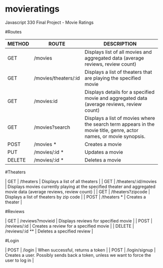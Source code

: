 # movieratings
Javascript 330 Final Project - Movie Ratings

#Routes

| METHOD | ROUTE                | DESCRIPTION                                                                                                         |
| ------ | -------------------- | ------------------------------------------------------------------------------------------------------------------- |
| GET    | /movies              | Displays list of all movies and aggregated data (average reviews, review count)                                     |
| GET    | /movies/theaters/:id | Displays a list of theaters that are playing the specified movie                                                    |
| GET    | /movies:id           | Displays details for a specified movie and aggregated data (average reviews, review count)                          |
| GET    | /movies?search       | Displays a list of movies where the search term appears in the movie title, genre, actor names, or movie synopsis.  |
| POST   | /movies *            | Creates a movie                                                                                                     |
| PUT    | /movies/:id *        | Updates a movie                                                                                                     |
| DELETE | /movies/:id *        | Deletes a movie                                                                                                     |

#Theaters

| GET    | /theaters            | Displays a list of all theaters                                                                                      |
| GET    | /theaters/:id/movies | Displays movies currently playing at the specified theater and aggregated movie data (average reviews, review count) |
| GET    | /theaters?zipcode    | Displays a list of theaters by zip code                                                                              |
| POST   | /theaters *          | Creates a theater                                                                                                    |

#Reviews

| GET    | /reviews?movieid     | Displays reviews for specified movie                                                                                 |
| POST   | /reviews/:id         | Creates a review for a specified movie                                                                               |
| DELETE | /reviews/:id **      | Deletes a specified review                                                                                           |

#Login

| POST   | /login               | When successful, returns a token                                                                                     |
| POST   | /login/signup        | Creates a user.  Possibly sends back a token, unless we want to force the user to log in                             |